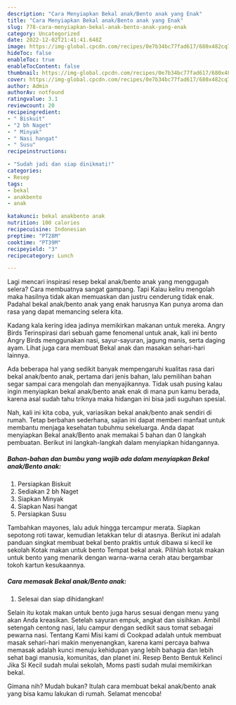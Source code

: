 ```yaml
---
description: "Cara Menyiapkan Bekal anak/Bento anak yang Enak"
title: "Cara Menyiapkan Bekal anak/Bento anak yang Enak"
slug: 778-cara-menyiapkan-bekal-anak-bento-anak-yang-enak
category: Uncategorized
date: 2022-12-02T21:41:41.648Z
image: https://img-global.cpcdn.com/recipes/0e7b34bc77fad617/680x482cq70/bekal-anakbento-anak-foto-resep-utama.jpg
hideToc: false
enableToc: true
enableTocContent: false
thumbnail: https://img-global.cpcdn.com/recipes/0e7b34bc77fad617/680x482cq70/bekal-anakbento-anak-foto-resep-utama.jpg
cover: https://img-global.cpcdn.com/recipes/0e7b34bc77fad617/680x482cq70/bekal-anakbento-anak-foto-resep-utama.jpg
author: Admin
authorAv: notfound
ratingvalue: 3.1
reviewcount: 20
recipeingredient:
- " Biskuit"
- "2 bh Naget"
- " Minyak"
- " Nasi hangat"
- " Susu"
recipeinstructions:

- "Sudah jadi dan siap dinikmati!"
categories:
- Resep
tags:
- bekal
- anakbento
- anak

katakunci: bekal anakbento anak 
nutrition: 100 calories
recipecuisine: Indonesian
preptime: "PT28M"
cooktime: "PT39M"
recipeyield: "3"
recipecategory: Lunch

---
```



Lagi mencari inspirasi resep bekal anak/bento anak yang menggugah selera? Cara membuatnya sangat gampang. Tapi Kalau keliru mengolah maka hasilnya tidak akan memuaskan dan justru cenderung tidak enak. Padahal bekal anak/bento anak yang enak harusnya Kan punya aroma dan rasa yang dapat memancing selera kita.


Kadang kala kering idea jadinya memikirkan makanan untuk mereka. Angry Birds Terinspirasi dari sebuah game fenomenal untuk anak, kali ini bento Angry Birds menggunakan nasi, sayur-sayuran, jagung manis, serta daging ayam. Lihat juga cara membuat Bekal anak dan masakan sehari-hari lainnya.

Ada beberapa hal yang sedikit banyak mempengaruhi kualitas rasa dari bekal anak/bento anak, pertama dari jenis bahan, lalu pemilihan bahan segar sampai cara mengolah dan menyajikannya. Tidak usah pusing kalau ingin menyiapkan bekal anak/bento anak enak di mana pun kamu berada, karena asal sudah tahu triknya maka hidangan ini bisa jadi suguhan spesial.


Nah, kali ini kita coba, yuk, variasikan bekal anak/bento anak sendiri di rumah. Tetap berbahan sederhana, sajian ini dapat memberi manfaat untuk membantu menjaga kesehatan tubuhmu sekeluarga. Anda dapat menyiapkan Bekal anak/Bento anak memakai 5 bahan dan 0 langkah pembuatan. Berikut ini langkah-langkah dalam menyiapkan hidangannya.

<!--inarticleads1-->

##### Bahan-bahan dan bumbu yang wajib ada dalam menyiapkan Bekal anak/Bento anak:

1. Persiapkan  Biskuit
1. Sediakan 2 bh Naget
1. Siapkan  Minyak
1. Siapkan  Nasi hangat
1. Persiapkan  Susu


Tambahkan mayones, lalu aduk hingga tercampur merata. Siapkan sepotong roti tawar, kemudian letakkan telur di atasnya. Berikut ini adalah panduan singkat membuat bekal bento praktis untuk dibawa si kecil ke sekolah Kotak makan untuk bento Tempat bekal anak. Pilihlah kotak makan untuk bento yang menarik dengan warna-warna cerah atau bergambar tokoh kartun kesukaannya. 

<!--inarticleads2-->

##### Cara memasak Bekal anak/Bento anak:


1. Selesai dan siap dihidangkan!

Selain itu kotak makan untuk bento juga harus sesuai dengan menu yang akan Anda kreasikan. Setelah sayuran empuk, angkat dan sisihkan. Ambil setengah centong nasi, lalu campur dengan sedikit saus tomat sebagai pewarna nasi. Tentang Kami Misi kami di Cookpad adalah untuk membuat masak sehari-hari makin menyenangkan, karena kami percaya bahwa memasak adalah kunci menuju kehidupan yang lebih bahagia dan lebih sehat bagi manusia, komunitas, dan planet ini. Resep Bento Bentuk Kelinci Jika Si Kecil sudah mulai sekolah, Moms pasti sudah mulai memikirkan bekal. 

Gimana nih? Mudah bukan? Itulah cara membuat bekal anak/bento anak yang bisa kamu lakukan di rumah. Selamat mencoba!
